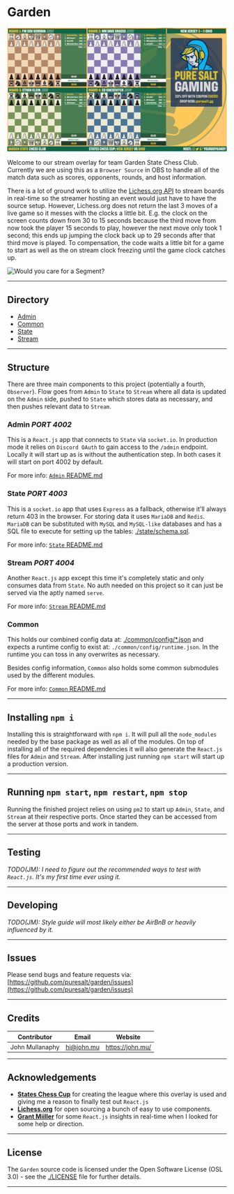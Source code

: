 # Garden

![Garden State Chess Club's full overlay](./README/stream.png)

Welcome to our stream overlay for team Garden State Chess Club. Currently we are using this as a `Browser Source` in OBS
to handle all of the match data such as scores, opponents, rounds, and host information.

There is a lot of ground work to utilize the [Lichess.org API](https://lichess.org/api) to stream boards in real-time so
the streamer hosting an event would just have to have the source setup. However, Lichess.org does not return the last 3
moves of a live game so it messes with the clocks a little bit. E.g. the clock on the screen counts down from 30 to 15
seconds because the third move from now took the player 15 seconds to play, however the next move only took 1 second;
this ends up jumping the clock back up to 29 seconds after that third move is played. To compensation, the code waits a
little bit for a game to start as well as the on stream clock freezing until the game clock catches up.

![Would you care for a Segment?](https://media.giphy.com/media/l3q2Ph0I1osaagoQE/giphy.gif)

---

## Directory

* [Admin](./admin/README.md)
* [Common](./common/README.md)
* [State](./state/README.md)
* [Stream](./stream/README.md)

---

## Structure

There are three main components to this project (potentially a fourth, `Observer`). Flow goes from `Admin` to `State` to
`Stream` where all data is updated on the `Admin` side, pushed to `State` which stores data as necessary, and then
pushes relevant data to `Stream`.

### Admin *PORT 4002*

This is a `React.js` app that connects to `State` via `socket.io`. In production mode it relies on `Discord OAuth` to
gain access to the `/admin` endpoint. Locally it will start up as is without the authentication step. In both cases it
will start on port 4002 by default.

For more info: [`Admin` README.md](./admin/README.md)

### State *PORT 4003*

This is a `socket.io` app that uses `Express` as a fallback, otherwise it'll always return 403 in the browser. For
storing data it uses `MariaDB` and `Redis`. `MariaDB` can be substituted with `MySQL` and `MySQL-like` databases and has
a SQL file to execute for setting up the tables: [./state/schema.sql](./state/schema.sql).

For more info: [`State` README.md](./state/README.md)

### Stream *PORT 4004*

Another `React.js` app except this time it's completely static and only consumes data from `State`. No auth needed on
this project so it can just be served via the aptly named `serve`.

For more info: [`Stream` README.md](./stream/README.md)

### Common

This holds our combined config data at: [./common/config/*.json](./common/config) and expects a runtime config to exist
at: `./common/config/runtime.json`. In the runtime you can toss in any overwrites as necessary.

Besides config information, `Common` also holds some common submodules used by the different modules.

For more info: [`Common` README.md](./common/README.md)

---

## Installing `npm i`

Installing this is straightforward with `npm i`. It will pull all the `node_modules` needed by the base package as well
as all of the modules. On top of installing all of the required dependencies it will also generate the `React.js` files
for `Admin` and `Stream`. After installing just running `npm start` will start up a production version.

---

## Running `npm start`, `npm restart`, `npm stop`

Running the finished project relies on using `pm2` to start up `Admin`, `State`, and `Stream` at their respective ports.
Once started they can be accessed from the server at those ports and work in tandem.

---

## Testing

*TODO(JM): I need to figure out the recommended ways to test with `React.js`. It's my first time ever using it.*

---

## Developing

*TODO(JM): Style guide will most likely either be AirBnB or heavily influenced by it.*

---

## Issues

Please send bugs and feature requests via:
[https://github.com/puresalt/garden/issues](https://github.com/puresalt/garden/issues)

---

## Credits

| Contributor     | Email        | Website            |
|-----------------|--------------|--------------------|
| John Mullanaphy | <hi@john.mu> | <https://john.mu/> |

---

## Acknowledgements

* **[States Chess Cup](https://stateschesscup.wordpress.com/)** for creating the league where this overlay is used and
    giving me a reason to finally test out `React.js`
* **[Lichess.org](https://lichess.org)** for open sourcing a bunch of easy to use components.
* **[Grant Miiller](https://github.com/grantmiiller)** for some `React.js` insights in real-time when I looked for some
    help or direction.

---

## License

The `Garden` source code is licensed under the Open Software License (OSL 3.0) - see the [./LICENSE](./LICENSE) file for
further details.

---
